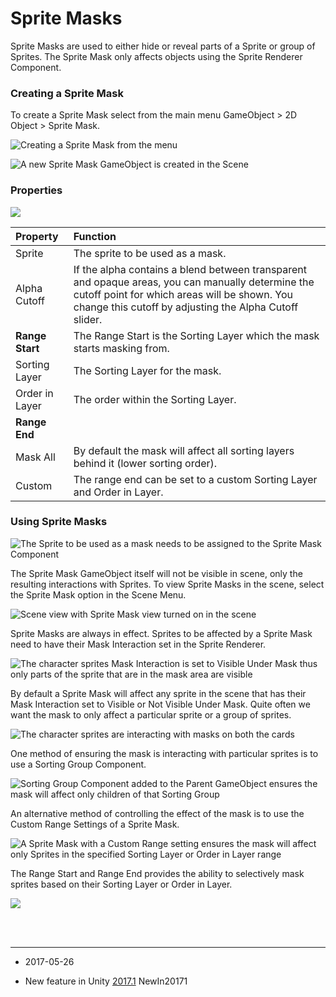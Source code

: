 # Sprite Masks

Sprite Masks are used to either hide or reveal parts of a Sprite or group of Sprites. The Sprite Mask only affects objects using the Sprite Renderer Component.

### Creating a Sprite Mask

To create a Sprite Mask select from the main menu GameObject > 2D Object > Sprite Mask.

![Creating a Sprite Mask from the menu](../uploads/Main/SpriteMask1.png)


![A new Sprite Mask GameObject is created in the Scene](../uploads/Main/SpriteMask2.png)


### Properties

![](../uploads/Main/SpriteMask3.png)

| Property| Function |
|:---|:---| 
| Sprite| The sprite to be used as a mask.|
| Alpha Cutoff| If the alpha contains a blend between transparent and opaque areas, you can manually determine the cutoff point for which areas will be shown. You change this cutoff by adjusting the Alpha Cutoff slider.|
| __Range Start__ | The Range Start is the Sorting Layer which the mask starts masking from.|
| Sorting Layer| The Sorting Layer for the mask.|
| Order in Layer| The order within the Sorting Layer.|
| __Range End__ |  |
| Mask All| By default the mask will affect all sorting layers behind it (lower sorting order).|
| Custom| The range end can be set to a custom Sorting Layer and Order in Layer.|



### Using Sprite Masks

![The Sprite to be used as a mask needs to be assigned to the Sprite Mask Component](../uploads/Main/SpriteMask4.png)

The Sprite Mask GameObject itself will not be visible in scene, only the resulting interactions with Sprites. To view Sprite Masks in the scene, select the Sprite Mask option in the Scene Menu.

![Scene view with Sprite Mask view turned on in the scene](../uploads/Main/SpriteMask5.png)

Sprite Masks are always in effect. Sprites to be affected by a Sprite Mask need to have their Mask Interaction set in the Sprite Renderer.

![The character sprites Mask Interaction is set to Visible Under Mask thus only parts of the sprite that are in the mask area are visible](../uploads/Main/SpriteMask6.png)


By default a Sprite Mask will affect any sprite in the scene that has their Mask Interaction set to Visible or Not Visible Under Mask. Quite often we want the mask to only affect a particular sprite or a group of sprites.

![The character sprites are interacting with masks on both the cards](../uploads/Main/SpriteMask7.png)

One method of ensuring the mask is interacting with particular sprites is to use a Sorting Group Component.

![Sorting Group Component added to the Parent GameObject ensures the mask will affect only children of that Sorting Group](../uploads/Main/SpriteMask8.png)

An alternative method of controlling the effect of the mask is to use the Custom Range Settings of a Sprite Mask.

![A Sprite Mask with a Custom Range setting ensures the mask will affect only Sprites in the specified Sorting Layer or Order in Layer range](../uploads/Main/SpriteMask9.png)



The Range Start and Range End provides the ability to selectively mask sprites based on their Sorting Layer or Order in Layer.

![](../uploads/Main/SpriteMask10.png)

<br/><br/>

----

* <span class="page-edit">2017-05-26 <!-- include IncludeTextNewPageNoEdit --></span>
 
* <span class="page-history">New feature in Unity [2017.1](../Manual/30_search.html?q=newin20171) <span class="search-words">NewIn20171</span></span>

